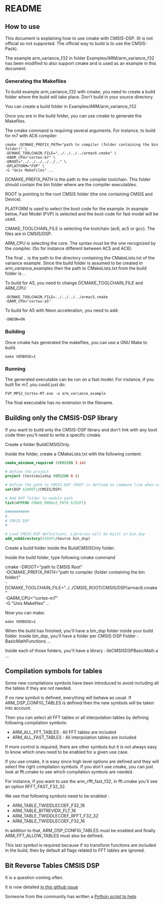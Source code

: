 # README

## How to use

This document is explaining how to use cmake with CMSIS-DSP.
(It is not official so not supported. The official way to build is to use the CMSIS-Pack).

The example arm_variance_f32 in folder Examples/ARM/arm_variance_f32 has been modified to also
support cmake and is used as an example in this document.

### Generating the Makefiles

To build example arm_variance_f32 with cmake, you need to create a build folder where the build will take place. Don't build in your source directory.

You can create a build folder in Examples/ARM/arm_variance_f32

Once you are in the build folder, you can use cmake to generate the Makefiles.

The cmake command is requiring several arguments. For instance, to build for m7 with AC6 compiler:

    cmake -DCMAKE_PREFIX_PATH="path to compiler (folder containing the bin folder)" \
    -DCMAKE_TOOLCHAIN_FILE="../../../../armac6.cmake" \
    -DARM_CPU="cortex-m7" \
    -DROOT="../../../../../.." \
    -DPLATFORM="FVP" \
    -G "Unix Makefiles" ..
  
DCMAKE_PREFIX_PATH is the path to the compiler toolchain. This folder should contain the bin folder where are the compiler executables.

ROOT is pointing to the root CMSIS folder (the one containing CMSIS and Device).

PLATFORM is used to select the boot code for the example. In example below, Fast Model (FVP) is selected and the boot code for fast model will be used.

CMAKE_TOOLCHAIN_FILE is selecting the toolchain (ac6, ac5 or gcc). The files are in CMSIS/DSP.

ARM_CPU is selecting the core. The syntax must be the one recognized by the compiler.
(So for instance different between AC5 and AC6).

The final .. is the path to the directory containing the CMakeLists.txt of the variance example.
Since the build folder is assumed to be created in arm_variance_examples then the path to CMakeLists.txt from the build folder is ..

To build for A5, you need to change DCMAKE_TOOLCHAIN_FILE and ARM_CPU:

    -DCMAKE_TOOLCHAIN_FILE=../../../../armac5.cmake 
    -DARM_CPU="cortex-a5"

To build for A5 with Neon acceleration, you need to add:
  
    -DNEON=ON

### Building 

Once cmake has generated the makefiles, you can use a GNU Make to build.

    make VERBOSE=1

### Running

The generated executable can be run on a fast model. 
For instance, if you built for m7, you could just do:

    FVP_MPS2_Cortex-M7.exe -a arm_variance_example

The final executable has no extension in the filename. 

## Building only the CMSIS-DSP library

If you want to build only the CMSIS-DSP library and don't link with any boot code then you'll need to write a specific cmake.

Create a folder BuildCMSISOnly.

Inside the folder, create a CMakeLists.txt with the following content:

```cmake
cmake_minimum_required (VERSION 3.14)

# Define the project
project (testcmsisdsp VERSION 0.1)

# Define the path to CMSIS-DSP (ROOT is defined on command line when using cmake)
set(DSP ${ROOT}/CMSIS/DSP)

# Add DSP folder to module path
list(APPEND CMAKE_MODULE_PATH ${DSP})

########### 
#
# CMSIS DSP
#

# Load CMSIS-DSP definitions. Libraries will be built in bin_dsp
add_subdirectory(${DSP}/Source bin_dsp)
```

Create a build folder inside the BuildCMSISOnly folder.

Inside the build folder, type following cmake command

cmake -DROOT="path to CMSIS Root" \
    -DCMAKE_PREFIX_PATH="path to compiler (folder containing the bin folder)" \
    -DCMAKE_TOOLCHAIN_FILE="../../CMSIS_ROOT/CMSIS/DSP/armac6.cmake" \
    -DARM_CPU="cortex-m7" \
    -G "Unix Makefiles" ..

Now you can make:

    make VERBOSE=1

When the build has finished, you'll have a bin_dsp folder inside your build folder.
Inside bin_dsp, you'll have a folder per CMSIS-DSP Folder : BasicMathFunctions ...

Inside each of those folders, you'll  have a library : libCMSISDSPBasicMath.a ...



## Compilation symbols for tables

Some new compilations symbols have been introduced to avoid including all the tables if they are not needed.

If no new symbol is defined, everything will behave as usual. If ARM_DSP_CONFIG_TABLES is defined then the new symbols will be taken into account.

Then you can select all FFT tables or all interpolation tables by defining following compilation symbols:

* ARM_ALL_FFT_TABLES : All FFT tables are included 
* ARM_ALL_FAST_TABLES : All interpolation tables are included

If more control is required, there are other symbols but it is not always easy to know which ones need to be enabled for a given use case.

If you use cmake, it is easy since high level options are defined and they will select the right compilation symbols. If you don't use cmake, you can just look at fft.cmake to see which compilation symbols are needed.

For instance, if you want to use the arm_rfft_fast_f32, in fft.cmake you'll see an option RFFT_FAST_F32_32.

We see that following symbols need to be enabled :

* ARM_TABLE_TWIDDLECOEF_F32_16 
* ARM_TABLE_BITREVIDX_FLT_16
* ARM_TABLE_TWIDDLECOEF_RFFT_F32_32
* ARM_TABLE_TWIDDLECOEF_F32_16

In addition to that, ARM_DSP_CONFIG_TABLES must be enabled and finally ARM_FFT_ALLOW_TABLES must also be defined.

This last symbol is required because if no transform functions are included in the build, then by default all flags related to FFT tables are ignored.


## Bit Reverse Tables CMSIS DSP

It is a question coming often.

It is now detailed [in this github issue](https://github.com/ARM-software/CMSIS_5/issues/858)

Someone from the community has written a [Python script to help](https://gist.github.com/rosek86/d0d709852fddf36193071d7f61987bae)